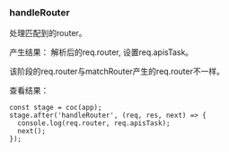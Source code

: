 ### handleRouter

处理匹配到的router。

产生结果： 解析后的req.router, 设置req.apisTask。

该阶段的req.router与matchRouter产生的req.router不一样。

查看结果：
```
const stage = coc(app);
stage.after('handleRouter', (req, res, next) => {
  console.log(req.router, req.apisTask);
  next();
});
```

